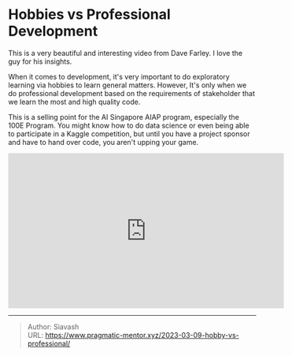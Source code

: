 # Hobbies vs Professional Development


This is a very beautiful and interesting video from Dave Farley. I love the guy for his insights. 

When it comes to development, it's very important to do exploratory learning via hobbies to learn general matters. However, It's only when we do professional development based on the requirements of stakeholder that we learn the most and high quality code. 

This is a selling point for the AI Singapore AIAP program, especially the 100E Program. You might know how to do data science or even being able to participate in a Kaggle competition, but until you have a project sponsor and have to hand over code, you aren't upping your game. 


<iframe width="560" height="315" src="https://www.youtube.com/watch?v=yARewF1V9rU" title="YouTube video player" frameborder="0" allow="accelerometer; autoplay; clipboard-write; encrypted-media; gyroscope; picture-in-picture; web-share" allowfullscreen></iframe>



---

> Author: Siavash  
> URL: https://www.pragmatic-mentor.xyz/2023-03-09-hobby-vs-professional/  

